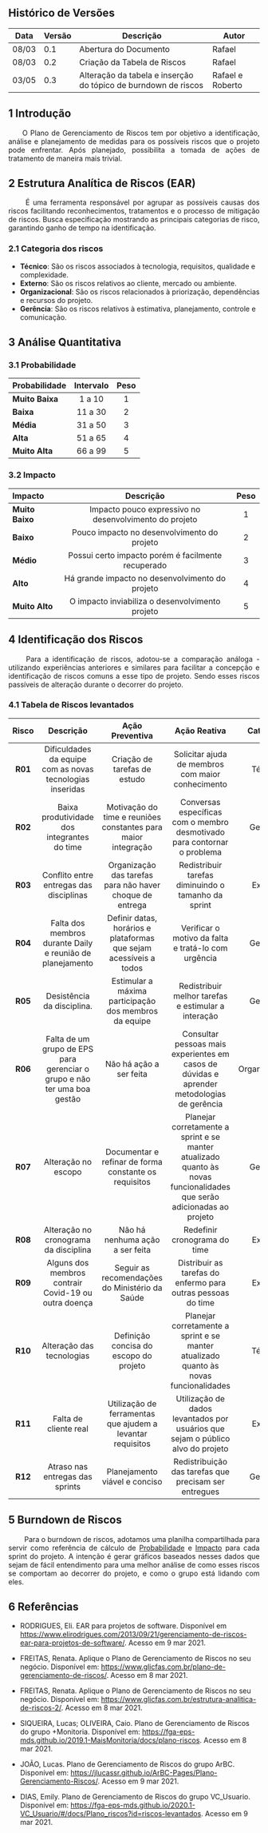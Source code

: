 ## Histórico de Versões

Data|Versão|Descrição|Autor
-|-|-|-
08/03|0.1|Abertura do Documento |Rafael|
08/03|0.2|Criação da Tabela de Riscos |Rafael|
03/05|0.3|Alteração da tabela e inserção do tópico de burndown de riscos| Rafael e Roberto

## 1 <a name="1">Introdução</a>

<p align="justify"> &emsp;&emsp;O Plano de Gerenciamento de Riscos tem por objetivo a identificação, análise e planejamento de medidas para os possíveis riscos que o projeto pode enfrentar. Após planejado, possibilita a tomada de ações de tratamento de maneira mais trivial.</p>

## 2 <a name="2">Estrutura Analítica de Riscos (EAR)</a>

<p align="justify"> &emsp;&emsp; É uma ferramenta responsável por agrupar as possíveis causas dos riscos facilitando reconhecimentos, tratamentos e o processo de mitigação de riscos. Busca especificação mostrando as principais categorias de risco, garantindo ganho de tempo na identificação. </p>

### 2.1 <a name="2.1">Categoria dos riscos</a>

* **Técnico**: São os riscos associados à tecnologia, requisitos, qualidade e complexidade.
* **Externo**: São os riscos relativos ao cliente, mercado ou ambiente.
* **Organizacional**: São os riscos relacionados à priorização, dependências e recursos do projeto.
* **Gerência**: São os riscos relativos à estimativa, planejamento, controle e comunicação.

## 3 <a name="3">Análise Quantitativa</a>

### 3.1 <a name="3.1">Probabilidade</a>

|Probabilidade|Intervalo|Peso|
|:--|:----:|:----:|
|**Muito Baixa**|1 a 10|1|
|**Baixa**|11 a 30|2|
|**Média**|31 a 50|3|
|**Alta**|51 a 65|4|
|**Muito Alta**|66 a 99|5|

### 3.2 <a name="3.2">Impacto</a>

|Impacto|Descrição|Peso|
|:--|:-----:|:------:|
|**Muito Baixo**|Impacto pouco expressivo no desenvolvimento do projeto|1|
|**Baixo**| Pouco impacto no desenvolvimento do projeto|2|
|**Médio**| Possui certo impacto porém é facilmente recuperado|3|
|**Alto**| Há grande impacto no desenvolvimento do projeto|4|
|**Muito Alto**| O impacto inviabiliza o desenvolvimento projeto| 5|

## 4 <a name="4">Identificação dos Riscos</a>
<p align="justify"> &emsp;&emsp; Para a identificação de riscos, adotou-se a comparação análoga - utilizando experiências anteriores e similares para facilitar a concepção e identificação de riscos comuns a esse tipo de projeto. Sendo esses riscos passíveis de alteração durante o decorrer do projeto.</p>

### 4.1 <a name="4.1">Tabela de Riscos levantados</a>

|Risco| Descrição|Ação Preventiva|Ação Reativa|Categoria	|
|:----:|:-----:|:-----:|:-----:|:-----:|
|**R01**|Dificuldades da equipe com as novas tecnologias inseridas|Criação de tarefas de estudo|Solicitar ajuda de membros com maior conhecimento|Técnico|
|**R02**|Baixa produtividade dos integrantes do time|Motivação do time e reuniões constantes para maior integração|	Conversas específicas com o membro desmotivado para contornar o problema|Gerência|
|**R03**|Conflito entre entregas das disciplinas|Organização das tarefas para não haver choque de entrega|Redistribuir tarefas diminuindo o tamanho da sprint|Externo|
|**R04**|Falta dos membros durante Daily e reunião de planejamento|Definir datas, horários e plataformas que sejam acessíveis a todos|Verificar o motivo da falta e tratá-lo com urgência|Gerência|
|**R05**|Desistência da disciplina.|Estimular a máxima participação dos membros da equipe|Redistribuir melhor tarefas e estimular a interação|Gerência|
|**R06**|Falta de um grupo de EPS para gerenciar o grupo e não ter uma boa gestão|Não há ação a ser feita|Consultar pessoas mais experientes em casos de dúvidas e aprender metodologias de gerência|Organizacional|
|**R07**|Alteração no escopo|Documentar e refinar de forma constante os requisitos|	Planejar corretamente a sprint e se manter atualizado quanto às novas funcionalidades que serão adicionadas ao projeto|Gerência|
|**R08**|Alteração no cronograma da disciplina|Não há nenhuma ação a ser feita|Redefinir cronograma do time|Externo|
|**R09**|Alguns dos membros contrair Covid-19 ou outra doença|Seguir as recomendações do Ministério da Saúde|Distribuir as tarefas do enfermo para outras pessoas do time|Externo|
|**R10**|Alteração das tecnologias|Definição concisa do escopo do projeto|Planejar corretamente a sprint e se manter atualizado quanto às novas funcionalidades|Técnico|
|**R11**|Falta de cliente real|	Utilização de ferramentas que ajudem a levantar requisitos|	Utilização de dados levantados por usuários que sejam o público alvo do projeto|Externo|
|**R12**|Atraso nas entregas das sprints|Planejamento viável e conciso|Redistribuição das tarefas que precisam ser entregues|Gerência|

## 5 <a name="5">Burndown de Riscos</a>

<p align="justify"> &emsp;&emsp; Para o burndown de riscos, adotamos uma planilha compartilhada para servir como referência de cálculo de <u>Probabilidade</u> e <u>Impacto</u> para cada sprint do projeto. A intenção é gerar gráficos baseados nesses dados que sejam de fácil entendimento para uma melhor análise de como esses riscos se comportam ao decorrer do projeto, e como o grupo está lidando com eles.</p>

## 6 <a name="6">Referências</a>

* RODRIGUES, Eli. EAR para projetos de software. Disponível em <https://www.elirodrigues.com/2013/09/21/gerenciamento-de-riscos-ear-para-projetos-de-software/>. Acesso em 9 mar 2021.

* FREITAS, Renata. Aplique o Plano de Gerenciamento de Riscos no seu negócio. Disponível em: <https://www.glicfas.com.br/plano-de-gerenciamento-de-riscos/>. Acesso em 8 mar 2021.

* FREITAS, Renata. Aplique o Plano de Gerenciamento de Riscos no seu negócio. Disponível em: <https://www.glicfas.com.br/estrutura-analitica-de-riscos-2/>. Acesso em 8 mar 2021.

* SIQUEIRA, Lucas; OLIVEIRA, Caio. Plano de Gerenciamento de Riscos do grupo +Monitoria. Disponível em: <https://fga-eps-mds.github.io/2019.1-MaisMonitoria/docs/plano-riscos>. Acesso em 8 mar 2021.

* JOÃO, Lucas. Plano de Gerenciamento de Riscos do grupo ArBC. Disponível em: <https://jlucassr.github.io/ArBC-Pages/Plano-Gerenciamento-Riscos/>. Acesso em 9 mar 2021.

* DIAS, Emily. Plano de Gerenciamento de Riscos do grupo VC_Usuario. Disponível em: <https://fga-eps-mds.github.io/2020.1-VC_Usuario/#/docs/Plano_riscos?id=riscos-levantados>. Acesso em 9 mar 2021.

